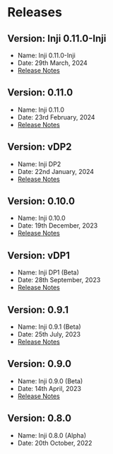 # Releases

## Version: Inji 0.11.0-Inji

* Name: Inji 0.11.0-Inji
* Date: 29th March, 2024
* [Release Notes](https://docs.mosip.io/inji/inji-mobile-wallet/versions/version-0.11.0-inji)

## Version: 0.11.0

* Name: Inji 0.11.0
* Date: 23rd February, 2024
* [Release Notes](version-0.11.0.md)

## Version: vDP2

* Name: Inji DP2
* Date: 22nd January, 2024
* [Release Notes](version-inji-dp2.md)

## Version: 0.10.0

* Name: Inji 0.10.0&#x20;
* Date: 19th December, 2023
* [Release Notes](version-0.10.0.md)

## Version: vDP1

* Name: Inji DP1 (Beta)
* Date: 28th September, 2023
* [Release Notes](version-inji-dp1.md)

## Version: 0.9.1

* Name: Inji 0.9.1 (Beta)
* Date: 25th July, 2023
* [Release Notes](version-0.9.1.md)

## Version: 0.9.0

* Name: Inji 0.9.0 (Beta)
* Date: 14th April, 2023
* [Release Notes](version-0.9.0.md)

## Version: 0.8.0

* Name: Inji 0.8.0 (Alpha)
* Date:  20th October, 2022
